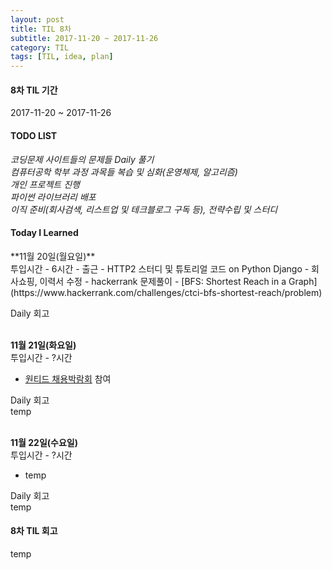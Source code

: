 ```yaml
---
layout: post
title: TIL 8차
subtitle: 2017-11-20 ~ 2017-11-26
category: TIL
tags: [TIL, idea, plan]
---
```

<h4>8차 TIL 기간</h4>
2017-11-20 ~ 2017-11-26

<h4>TODO LIST</h4>
<i class="fa fa-check-square-o" aria-hidden="true"> 코딩문제 사이트들의 문제들 Daily 풀기</i><br/>
<i class="fa fa-square-o" aria-hidden="true"> 컴퓨터공학 학부 과정 과목들 복습 및 심화(운영체제, 알고리즘)</i><br/>
<i class="fa fa-square-o" aria-hidden="true"> 개인 프로젝트 진행</i><br/>
<i class="fa fa-square-o" aria-hidden="true"> 파이썬 라이브러리 배포</i><br/>
<i class="fa fa-check-square-o" aria-hidden="true"> 이직 준비(회사검색, 리스트업 및 테크블로그 구독 등), 전략수립 및 스터디</i><br/>


<h4>Today I Learned</h4>
**11월 20일(월요일)**<br/>
투입시간 - 6시간
- 출근
- HTTP2 스터디 및 튜토리얼 코드 on Python Django
- 회사쇼핑, 이력서 수정
- hackerrank 문제풀이 - [BFS: Shortest Reach in a Graph](https://www.hackerrank.com/challenges/ctci-bfs-shortest-reach/problem)

Daily 회고<br/>



<br/>**11월 21일(화요일)**<br/>
투입시간 - ?시간
- [원티드 채용박람회](https://www.wanted.co.kr/events/great) 참여

Daily 회고<br/>
temp


<br/>**11월 22일(수요일)**<br/>
투입시간 - ?시간
- temp

Daily 회고<br/>
temp


<h4>8차 TIL 회고</h4>
temp